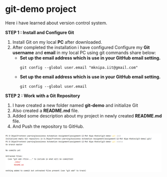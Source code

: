 # git-demo project
Here i have learned about version control system.

**STEP 1 : Install and Configure Git**
   1) Install Git on my local **PC** after downloaded.
   2) After completed the installation i have configured Configure
   my **Git username** and **email** in my local PC using git commands share below:
      * **Set up the email address which is use in your GitHub email setting.**
         ```
        git config --global user.email "mknipa.iit@gmail.com"
        ```
      * **Set up the email address which is use in your GitHub email setting.**
         ```
        git config --global user.email
        ```

**STEP 2 : Work with a Git Repository**
1) I have created a new folder named **git-demo** and initialize Git
2) Also created a **README.md** file.
3) Added some description about my project in newly created **README.md** file.
4) And Push the repository to GitHub.

![git2(a).png](images%2Fgit2%28a%29.png)
